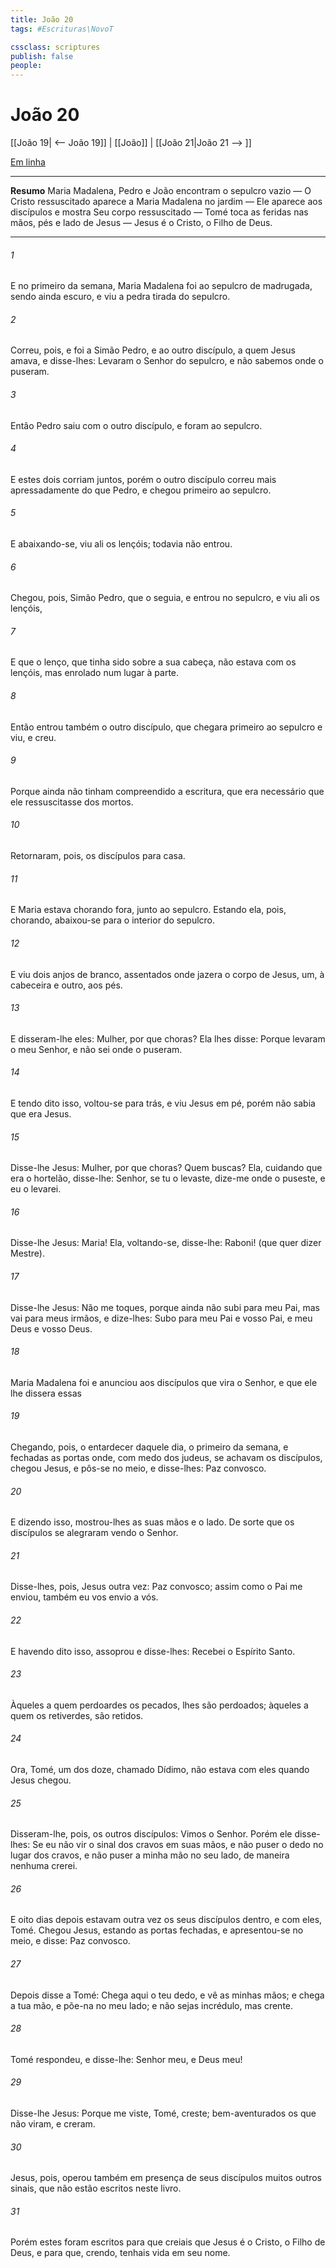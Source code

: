 ```yaml
---
title: João 20
tags: #Escrituras\NovoT

cssclass: scriptures
publish: false
people:
---
```


# João 20
[[João 19| <-- João 19]] | [[João]] | [[João 21|João 21 --> ]]

[Em linha](https://churchofjesuschrist.org/study/scriptures/nt/john/20?lang=por)

---
__Resumo__
Maria Madalena, Pedro e João encontram o sepulcro vazio — O Cristo ressuscitado aparece a Maria Madalena no jardim — Ele aparece aos discípulos e mostra Seu corpo ressuscitado — Tomé toca as feridas nas mãos, pés e lado de Jesus — Jesus é o Cristo, o Filho de Deus.

---
###### 1 
E no primeiro  da semana, Maria Madalena foi ao sepulcro de madrugada, sendo ainda escuro, e viu a pedra  tirada do sepulcro.

###### 2 
Correu, pois, e foi a Simão Pedro, e ao outro discípulo, a quem Jesus amava, e disse-lhes: Levaram o Senhor do sepulcro, e não sabemos onde o puseram.

###### 3 
Então Pedro saiu com o outro discípulo, e foram ao sepulcro.

###### 4 
E estes dois corriam juntos, porém o outro discípulo correu mais apressadamente do que Pedro, e chegou primeiro ao sepulcro.

###### 5 
E abaixando-se, viu ali os lençóis; todavia não entrou.

###### 6 
Chegou, pois, Simão Pedro, que o seguia, e entrou no sepulcro, e viu ali os lençóis,

###### 7 
E que o lenço, que tinha sido  sobre a sua cabeça, não estava com os lençóis, mas enrolado num lugar à parte.

###### 8 
Então entrou também o outro discípulo, que chegara primeiro ao sepulcro e viu, e creu.

###### 9 
Porque ainda não tinham compreendido a escritura, que era necessário que ele ressuscitasse dos mortos.

###### 10 
Retornaram, pois, os discípulos para casa.

###### 11 
E Maria estava chorando fora, junto ao sepulcro. Estando ela, pois, chorando, abaixou-se para o interior do sepulcro.

###### 12 
E viu dois anjos  de branco, assentados onde jazera o corpo de Jesus, um, à cabeceira e outro, aos pés.

###### 13 
E disseram-lhe eles: Mulher, por que choras? Ela lhes disse: Porque levaram o meu Senhor, e não sei onde o puseram.

###### 14 
E tendo dito isso, voltou-se para trás, e viu Jesus em pé, porém não sabia que era Jesus.

###### 15 
Disse-lhe Jesus: Mulher, por que choras? Quem buscas? Ela, cuidando que era o hortelão, disse-lhe: Senhor, se tu o levaste, dize-me onde o puseste, e eu o levarei.

###### 16 
Disse-lhe Jesus: Maria! Ela, voltando-se, disse-lhe: Raboni! (que quer dizer Mestre).

###### 17 
Disse-lhe Jesus: Não me toques, porque ainda não subi para meu Pai, mas vai para meus irmãos, e dize-lhes: Subo para meu Pai e vosso Pai, e  meu Deus e vosso Deus.

###### 18 
Maria Madalena foi e anunciou aos discípulos que vira o Senhor, e que ele lhe dissera essas 

###### 19 
Chegando, pois, o entardecer daquele dia, o primeiro da semana, e fechadas as portas onde, com medo dos judeus, se achavam os discípulos, chegou Jesus, e pôs-se no meio, e disse-lhes: Paz  convosco.

###### 20 
E dizendo isso, mostrou-lhes as suas mãos e o lado. De sorte que os discípulos se alegraram vendo o Senhor.

###### 21 
Disse-lhes, pois, Jesus outra vez: Paz  convosco; assim como o Pai me enviou, também eu vos envio a vós.

###### 22 
E havendo dito isso, assoprou  e disse-lhes: Recebei o Espírito Santo.

###### 23 
Àqueles a quem perdoardes os pecados, lhes são perdoados;  àqueles a quem os retiverdes,  são retidos.

###### 24 
Ora, Tomé, um dos doze, chamado Dídimo, não estava com eles quando Jesus chegou.

###### 25 
Disseram-lhe, pois, os outros discípulos: Vimos o Senhor. Porém ele disse-lhes: Se eu não vir o sinal dos cravos em suas mãos, e não puser o dedo no lugar dos cravos, e não puser a minha mão no seu lado, de maneira nenhuma  crerei.

###### 26 
E oito dias depois estavam outra vez os seus discípulos dentro, e com eles, Tomé. Chegou Jesus, estando as portas fechadas, e apresentou-se no meio, e disse: Paz  convosco.

###### 27 
Depois disse a Tomé: Chega aqui o teu dedo, e vê as minhas mãos; e chega a tua mão, e põe-na no meu lado; e não sejas incrédulo, mas crente.

###### 28 
Tomé respondeu, e disse-lhe: Senhor meu, e Deus meu!

###### 29 
Disse-lhe Jesus: Porque me viste, Tomé, creste; bem-aventurados os que não viram, e creram.

###### 30 
Jesus, pois, operou também em presença de seus discípulos muitos outros sinais, que não estão escritos neste livro.

###### 31 
Porém estes foram escritos para que creiais que Jesus é o Cristo, o Filho de Deus, e para que, crendo, tenhais vida em seu nome.

